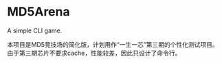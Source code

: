 # MD5Arena
A simple CLI game.

本项目是MD5竞技场的简化版，计划用作“一生一芯”第三期的个性化测试项目。
由于第三期芯片不要求cache，性能较差，因此只设计了命令行。